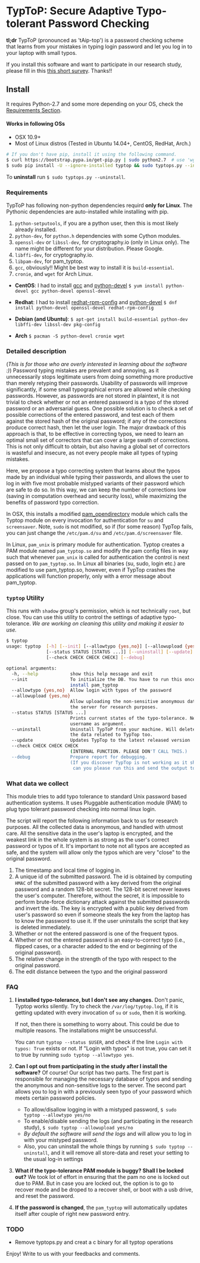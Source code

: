 # TypToP: Secure Adaptive __Typo-tolerant Password__ Checking

**tl;dr** TypToP (pronounced as 'tAip-top') is a password checking scheme that
learns from your mistakes in typing login password and let you log in to your
laptop with small typos.

If you install this software and want to participate in our research study,
please fill in this
[this short survey](https://docs.google.com/forms/d/e/1FAIpQLSfHWAPedMVT7ETaW3qUUaueOg87TaDAllQYIgoqJZ8nWjF88A/viewform). Thanks!!

<!-- *For the purpose of the research study, TypTop might not allow login with typos
until you login successfully 30 times.* -->



## <a name="install"></a>Install
It requires Python-2.7 and some more depending on your OS, check the [Requirements Section](#requirements).
#### Works in following OSs
* OSX 10.9+
* Most of Linux distros (Tested in Ubuntu 14.04+, CentOS, RedHat, Arch.)

```bash
# If you don't have pip, install it using the following command.
$ curl https://bootstrap.pypa.io/get-pip.py | sudo python2.7  # use 'wget -O -' if you don't have 'curl'
$ sudo pip install -U --ignore-installed typtop && sudo typtops.py --init
```
To **uninstall** run `$ sudo typtops.py --uninstall`.

<!-- To checkout the test version: -->
<!-- ```bash -->
<!-- $ sudo -H pip install --ignore-installed -U --extra-index-url https://testpypi.python.org/pypi typtop && sudo typtops.py --init -->
<!-- ``` -->
<!-- Install Homebrew -->
<!-- ```bash -->
<!-- $ ruby -e "$(curl -fsSL https://raw.githubusercontent.com/Homebrew/install/master/install)" -->
<!-- ``` -->
<!-- For those snarky people, who do not want to install pip, can run the following -->
<!-- command. -->
<!-- ```bash -->
<!-- $ git clone https://github.com/rchatterjee/pam-typopw.git -->
<!-- $ cd pam-typopw && sudo python setup.py install -f -->
<!-- ``` -->

<!-- This should setup the PAM configuration files. This will install a
command-line control script called `typtop`,

which can be used to control and monitor the behavior of the adaptive typo
tolerance system. Details of the script is given below. -->

<!-- To **check successful installation**, run `$ su <your username>`. The password
prompt should appear as `pASSWORD:`, instead of `Password`.
-->


### <a name="requirements"></a> Requirements

<!-- Currently this module **only works with Debian Linux distributions**, for -->
<!-- example, -->
<!-- **Ubuntu, Lubuntu, Kubuntu, Debian**, etc. -->

TypToP has following non-python dependencies requird **only for Linux**. The Pythonic dependencies are auto-installed while installing with pip.

1. `python-setputools`, if you are a python user, then this is most likely already installed.
2. `python-dev`, for `python.h` dependencies with some Cython modules.
3. `openssl-dev` or `libssl-dev`, for cryptography.io (only in Linux only). The name might be different for your distribution. Please Google.
4. `libffi-dev`, for cryptography.io.
5. `libpam-dev`, for pam_typtop.
6. `gcc`, obviously!! Might be best way to install it is `build-essential`.
7. `cronie`, and `wget` for Arch Linux.


- **CentOS**:
  I had to install [gcc](https://www.cyberciti.biz/faq/centos-rhel-7-redhat-linux-install-gcc-compiler-development-tools/)
  and [python-devel](http://stackoverflow.com/a/23634734/1792013)
  `$ yum install python-devel gcc python-devel openssl-devel`

- **Redhat**: I had to install [redhat-rpm-config](http://stackoverflow.com/a/34641068/1792013) and
  [python-devel](http://stackoverflow.com/a/23634734/1792013)
  `$ dnf install python-devel openssl-devel redhat-rpm-config`

- **Debian (and Ubuntu)**:
  `$ apt-get install build-essential python-dev libffi-dev libssl-dev pkg-config`

- **Arch**
  `$ pacman -S python-devel cronie wget`

### <a name="details"></a>Detailed description
(*This is for those who are overly interested in learning about the software :)*)
Password typing mistakes are prevalent and annoying, as it unnecessarily stops
legitimate users from doing something more productive than merely retyping their
passwords. Usability of passwords will improve significantly, if some
small typographical errors are allowed while checking passwords. However, as passwords are
not stored in plaintext, it is not trivial to check whether or not an entered
password is a typo of the stored password or an adversarial guess. One possible
solution is to check a set of possible corrections of the entered password, and
test each of them against the stored hash of the original password; if any of
the corrections produce correct hash, then let the user login. The major
drawback of this approach is that, to be effective in correcting typos, we need
to learn an optimal small set of correctors that can cover a large swath of
corrections. This is not only difficult to obtain, but also having a global set
of correctors is wasteful and insecure, as not every people make all types of
typing mistakes.

Here, we propose a typo correcting system that learns about the typos made by an
individual while typing their passwords, and allows the user to log in with five
most probable mistyped variants of their password which are safe to do so. In
this way, we can keep the number of corrections low (saving in computation
overhead and security loss), while maximizing the benefits of password typo correction.


In OSX, this installs a modified
[pam_opendirectory](https://opensource.apple.com/source/pam\_modules/pam_modules-76/pam_opendirectory/pam_opendirectory.c)
module which calls the Typtop module on every invocation for authentication for `su` and `screensaver`.
Note, `sudo` is not modified, so if (for some reason) TypTop fails, you can just change the `/etc/pam.d/su` and
`/etc/pam.d/screensaver` file.

In Linux, `pam_unix` is primary module for authentication. Typtop creates a PAM module named
`pam_typtop.so` and modify the pam config files in way such that
whenever `pam_unix` is called for authentication the control is next passed on to `pam_typtop.so`.
In Linux all binaries (su, sudo, login etc.) are modified to use pam_typtop.so, however, even if TypTop crashes
the applications will function properly, only with a error message about pam_typtop.

<!-- ### Common trouble shooting

After installing `typtop`, if you run `su <username>` and don't see the password
prompt as `pASSWORD:`, then most likely the installation was not
successful. Here are some common fixes that worked for some users.

Run, `$ sudo pip install -U --ignore-installed typtop && sudo typtops.py
--init`. This will ignore any existing installation of the dependencies and
re-install everything.
-->

<!-- We have not seen the following issue in a long while, but mentioning it here for -->
<!-- just in case...  **If you are locked out**, go to -->
<!-- [recovery mode](http://askubuntu.com/a/172346/248067), open root-shell, and -->
<!-- replace the `/etc/pam.d/common-auth` with `/etc/pam.d/common-auth.orig`. You -->
<!-- might need to remount the file-system in write mode via `mount -o remount,rw /`. -->

<!-- ```bash -->
<!-- root> mount -o remount,rw / -->
<!-- root> cp /etc/pam.d/common-auth.orig /etc/pam.d/common-auth -->
<!-- ``` -->

<!-- Also, make sure there is no `@include typo-auth` line in -->
<!-- `/etc/pam.d/common-auth`.  If you cannot get to the root-shell in recovery mode, -->
<!-- as it might require password authentication, you can -->
<!-- [use live-cd of your Linux distribution](http://www.ubuntu.com/download/desktop/try-ubuntu-before-you-install), -->
<!-- and then replace the file `/etc/pam.d/common-auth` with -->
<!-- `/etc/pam.d/common-auth.orig` in the original Linux installation. Shoot us an -->
<!-- email if you face this situation. -->


### `typtop` Utility

This runs with `shadow` group's permission, which is not technically `root`, but close.
You can use this utility to control the settings of adaptive
typo-tolerance.  *We are working on cleaning this utility and making it easier to use.*

```bash
$ typtop
usage: typtop  [-h] [--init] [--allowtypo {yes,no}] [--allowupload {yes,no}]
               [--status STATUS [STATUS ...]] [--uninstall] [--update]
               [--check CHECK CHECK CHECK] [--debug]

optional arguments:
  -h, --help            show this help message and exit
  --init                To initialize the DB. You have to run this once you
                        install pam_typtop
  --allowtypo {yes,no}  Allow login with typos of the password
  --allowupload {yes,no}
                        Allow uploading the non-sensitive anonymous data into
                        the server for research purposes.
  --status STATUS [STATUS ...]
                        Prints current states of the typo-tolerance. Needs a
                        username as argument.
  --uninstall           Uninstall TypToP from your machine. Will delete all
                        the data related to TypTop too.
  --update              Updates TypTop to the latest released version
  --check CHECK CHECK CHECK
                        (INTERNAL FUNCTION. PLEASE DON'T CALL THIS.)
  --debug               Prepare report for debugging.
                        (If you discover TypTop is not working as it should,
                         can you please run this and send the output to me.)
```

### What data we collect

This module tries to add typo tolerance to standard Unix password based
authentication systems. It uses Pluggable authentication module (PAM) to plug
typo tolerant password checking into normal linux login.

The script will report the following information back to us for research
purposes. All the collected data is anonymous, and handled with utmost care. All
the sensitive data in the user's laptop is encrypted, and the weakest link in the whole
system is as strong as the user's correct password or typos of it. It's important to note
not all typos are accepted as safe, and the system will allow only the typos which are very
"close" to the original password.

1. The timestamp and local time of logging in.
2. A unique id of the submitted password. The id is obtained by computing `HMAC`
   of the submitted password with a key derived from the original password and a
   random 128-bit secret. The 128-bit secret never leaves the user's
   computer. Therefore, without the secret, it is impossible to perform
   brute-force dictionary attack against the submitted passwords and invert the
   ids. The key is encrypted with a public key derived from user's password so
   even if someone steals the key from the laptop has to know the password to
   use it. If the user uninstalls the script that key is deleted immediately.
3. Whether or not the entered password is one of the frequent typos.
4. Whether or not the entered password is an easy-to-correct typo (i.e., flipped
   cases, or a character added to the end or beginning of the original
   password).
5. The relative change in the strength of the typo with respect to the original password.
6. The edit distance between the typo and the original password


### FAQ
1. **I installed typo-tolerance, but I don't see any changes.** Don't panic,
   Typtop works silently. Try to check the `/var/log/typtop.log`, if it is
   getting updated with every invocation of `su` or `sudo`, then it is working.

    If not, then there is something to worry about. This could be due to
    multiple reasons. The installations might be unsuccessful.
   <!--Check out the common trouble shooting section above.-->
   You can run `typtop --status $USER`, and check if the line `Login with typos:
   True` exists or not. If "Login with typos" is not true, you can set it to true
   by running `sudo typtop --allowtypo yes`.

2. **Can I opt out from participating in the study after I install the software?**
   Of course!  Our script has two parts. The first part is responsible for
   managing the necessary database of typos and sending the anonymous and
   non-sensitive logs to the server. The second part allows you to log in with a
   previously seen typo of your password which meets certain password policies.
   * To allow/disallow logging in with a mistyped password,
    `$ sudo typtop --allowtypo yes/no`
   * To enable/disable sending the logs (and participating in the research study),
    `$ sudo typtop --allowupload yes/no`
   * *By default the software will send the logs* and will allow you to log in
   with your mistyped password.
   * Also, you can uninstall the whole things by running `$ sudo typtop
   --uninstall`, and it will remove all store-data and reset your setting to the
   usual log-in settings

3. **What if the typo-tolerance PAM module is buggy? Shall I be locked out?** We
   took lot of effort in ensuring that the pam no one is locked out due to PAM.
   But in case you are locked out, the option is to go to recover mode and be
   droped to a recover shell, or boot with a usb drive, and reset the password.
   <!-- No, your PAM should move onto the next correct modules in -->
   <!-- `/etc/pam.d/common-auth`, and in the worst case you will be asked to re-enter -->
   <!-- your password. -->

4. **If the password is changed**, the `pam_typtop` will automatically updates itself after couple of right
   new password entry.


### TODO

* Remove typtops.py and creat a c binary for all typtop operations 

Enjoy!  Write to us with your feedbacks and comments.
